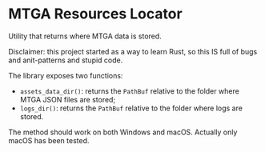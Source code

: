 # MTGA Resources Locator
Utility that returns where MTGA data is stored.

Disclaimer: this project started as a way to learn Rust, so this IS full of bugs and anit-patterns and stupid code.

The library exposes two functions:
* `assets_data_dir()`: returns the `PathBuf` relative to the folder where MTGA JSON files are stored;
* `logs_dir()`: returns the `PathBuf` relative to the folder where logs are stored.

The method should work on both Windows and macOS. Actually only macOS has been tested.
